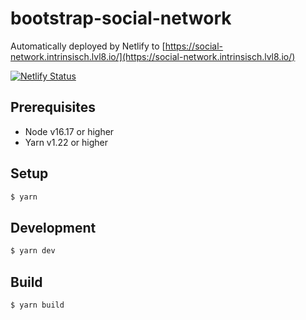 # bootstrap-social-network

Automatically deployed by Netlify to [https://social-network.intrinsisch.lvl8.io/](https://social-network.intrinsisch.lvl8.io/)

[![Netlify Status](https://api.netlify.com/api/v1/badges/4a9aa32f-c6b7-4505-b2db-68271b908d9a/deploy-status)](https://app.netlify.com/sites/astounding-sorbet-8a6ece/deploys)

## Prerequisites

* Node v16.17 or higher
* Yarn v1.22 or higher

## Setup

```sh
$ yarn
```

## Development

```sh
$ yarn dev
```

## Build

```sh
$ yarn build
```

